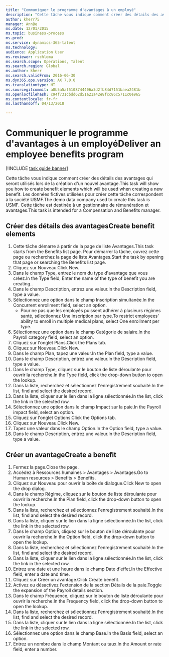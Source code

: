 ```yaml
--- 
title: "Communiquer le programme d'avantages à un employé"
description: "Cette tâche vous indique comment créer des détails des avantages qui seront utilisés lors de la création d'un nouvel avantage."
author: kherr75
manager: AnnBe
ms.date: 12/01/2015
ms.topic: business-process
ms.prod: 
ms.service: dynamics-365-talent
ms.technology: 
audience: Application User
ms.reviewer: rschloma
ms.search.scope: Operations, Talent
ms.search.region: Global
ms.author: kherr
ms.search.validFrom: 2016-06-30
ms.dyn365.ops.version: AX 7.0.0
ms.translationtype: HT
ms.sourcegitcommit: a8b5a5af5108744406a3d2fb84d7151baea2481b
ms.openlocfilehash: c94f731cbdd62d51a21a42e8fcc86c5711c0e965
ms.contentlocale: fr-fr
ms.lasthandoff: 04/13/2018

---
```

# <a name="deliver-an-employee-benefits-program"></a><span data-ttu-id="39918-103">Communiquer le programme d'avantages à un employé</span><span class="sxs-lookup"><span data-stu-id="39918-103">Deliver an employee benefits program</span></span>

[!INCLUDE [task guide banner](../../includes/task-guide-banner.md)]

<span data-ttu-id="39918-104">Cette tâche vous indique comment créer des détails des avantages qui seront utilisés lors de la création d'un nouvel avantage.</span><span class="sxs-lookup"><span data-stu-id="39918-104">This task will show you how to create benefit elements which will be used when creating a new benefit.</span></span> <span data-ttu-id="39918-105">Les données fictives utilisées pour créer cette tâche correspondent à la société USMF.</span><span class="sxs-lookup"><span data-stu-id="39918-105">The demo data company used to create this task is USMF.</span></span> <span data-ttu-id="39918-106">Cette tâche est destinée à un gestionnaire de rémunération et avantages.</span><span class="sxs-lookup"><span data-stu-id="39918-106">This task is intended for a Compensation and Benefits manager.</span></span>


## <a name="create-benefit-elements"></a><span data-ttu-id="39918-107">Créer des détails des avantages</span><span class="sxs-lookup"><span data-stu-id="39918-107">Create benefit elements</span></span>
1. <span data-ttu-id="39918-108">Cette tâche démarre à partir de la page de liste Avantages.</span><span class="sxs-lookup"><span data-stu-id="39918-108">This task starts from the Benefits list page.</span></span> <span data-ttu-id="39918-109">Pour démarrer la tâche, ouvrez cette page ou recherchez la page de liste Avantages.</span><span class="sxs-lookup"><span data-stu-id="39918-109">Start the task by opening that page or searching the Benefits list page.</span></span>
2. <span data-ttu-id="39918-110">Cliquez sur Nouveau.</span><span class="sxs-lookup"><span data-stu-id="39918-110">Click New.</span></span>
3. <span data-ttu-id="39918-111">Dans le champ Type, entrez le nom du type d'avantage que vous créez.</span><span class="sxs-lookup"><span data-stu-id="39918-111">In the Type field, Enter the name of the type of benefit you are creating..</span></span>
4. <span data-ttu-id="39918-112">Dans le champ Description, entrez une valeur.</span><span class="sxs-lookup"><span data-stu-id="39918-112">In the Description field, type a value.</span></span>
5. <span data-ttu-id="39918-113">Sélectionnez une option dans le champ Inscription simultanée.</span><span class="sxs-lookup"><span data-stu-id="39918-113">In the Concurrent enrollment field, select an option.</span></span>
    * <span data-ttu-id="39918-114">Pour ne pas que les employés puissent adhérer à plusieurs régimes santé, sélectionnez Une inscription par type.</span><span class="sxs-lookup"><span data-stu-id="39918-114">To restrict employees' ability to enroll in multiple medical plans, select One enrollment per type.</span></span>  
6. <span data-ttu-id="39918-115">Sélectionnez une option dans le champ Catégorie de salaire.</span><span class="sxs-lookup"><span data-stu-id="39918-115">In the Payroll category field, select an option.</span></span>
7. <span data-ttu-id="39918-116">Cliquez sur l'onglet Plans.</span><span class="sxs-lookup"><span data-stu-id="39918-116">Click the Plans tab.</span></span>
8. <span data-ttu-id="39918-117">Cliquez sur Nouveau.</span><span class="sxs-lookup"><span data-stu-id="39918-117">Click New.</span></span>
9. <span data-ttu-id="39918-118">Dans le champ Plan, tapez une valeur.</span><span class="sxs-lookup"><span data-stu-id="39918-118">In the Plan field, type a value.</span></span>
10. <span data-ttu-id="39918-119">Dans le champ Description, entrez une valeur.</span><span class="sxs-lookup"><span data-stu-id="39918-119">In the Description field, type a value.</span></span>
11. <span data-ttu-id="39918-120">Dans le champ Type, cliquez sur le bouton de liste déroulante pour ouvrir la recherche.</span><span class="sxs-lookup"><span data-stu-id="39918-120">In the Type field, click the drop-down button to open the lookup.</span></span>
12. <span data-ttu-id="39918-121">Dans la liste, recherchez et sélectionnez l'enregistrement souhaité.</span><span class="sxs-lookup"><span data-stu-id="39918-121">In the list, find and select the desired record.</span></span>
13. <span data-ttu-id="39918-122">Dans la liste, cliquer sur le lien dans la ligne sélectionnée.</span><span class="sxs-lookup"><span data-stu-id="39918-122">In the list, click the link in the selected row.</span></span>
14. <span data-ttu-id="39918-123">Sélectionnez une option dans le champ Impact sur la paie.</span><span class="sxs-lookup"><span data-stu-id="39918-123">In the Payroll impact field, select an option.</span></span>
15. <span data-ttu-id="39918-124">Cliquez sur l'onglet Options.</span><span class="sxs-lookup"><span data-stu-id="39918-124">Click the Options tab.</span></span>
16. <span data-ttu-id="39918-125">Cliquez sur Nouveau.</span><span class="sxs-lookup"><span data-stu-id="39918-125">Click New.</span></span>
17. <span data-ttu-id="39918-126">Tapez une valeur dans le champ Option.</span><span class="sxs-lookup"><span data-stu-id="39918-126">In the Option field, type a value.</span></span>
18. <span data-ttu-id="39918-127">Dans le champ Description, entrez une valeur.</span><span class="sxs-lookup"><span data-stu-id="39918-127">In the Description field, type a value.</span></span>

## <a name="create-a-benefit"></a><span data-ttu-id="39918-128">Créer un avantage</span><span class="sxs-lookup"><span data-stu-id="39918-128">Create a benefit</span></span>
1. <span data-ttu-id="39918-129">Fermez la page.</span><span class="sxs-lookup"><span data-stu-id="39918-129">Close the page.</span></span>
2. <span data-ttu-id="39918-130">Accédez à Ressources humaines > Avantages > Avantages.</span><span class="sxs-lookup"><span data-stu-id="39918-130">Go to Human resources > Benefits > Benefits.</span></span>
3. <span data-ttu-id="39918-131">Cliquez sur Nouveau pour ouvrir la boîte de dialogue.</span><span class="sxs-lookup"><span data-stu-id="39918-131">Click New to open the drop dialog.</span></span>
4. <span data-ttu-id="39918-132">Dans le champ Régime, cliquez sur le bouton de liste déroulante pour ouvrir la recherche.</span><span class="sxs-lookup"><span data-stu-id="39918-132">In the Plan field, click the drop-down button to open the lookup.</span></span>
5. <span data-ttu-id="39918-133">Dans la liste, recherchez et sélectionnez l'enregistrement souhaité.</span><span class="sxs-lookup"><span data-stu-id="39918-133">In the list, find and select the desired record.</span></span>
6. <span data-ttu-id="39918-134">Dans la liste, cliquer sur le lien dans la ligne sélectionnée.</span><span class="sxs-lookup"><span data-stu-id="39918-134">In the list, click the link in the selected row.</span></span>
7. <span data-ttu-id="39918-135">Dans le champ Option, cliquez sur le bouton de liste déroulante pour ouvrir la recherche.</span><span class="sxs-lookup"><span data-stu-id="39918-135">In the Option field, click the drop-down button to open the lookup.</span></span>
8. <span data-ttu-id="39918-136">Dans la liste, recherchez et sélectionnez l'enregistrement souhaité.</span><span class="sxs-lookup"><span data-stu-id="39918-136">In the list, find and select the desired record.</span></span>
9. <span data-ttu-id="39918-137">Dans la liste, cliquer sur le lien dans la ligne sélectionnée.</span><span class="sxs-lookup"><span data-stu-id="39918-137">In the list, click the link in the selected row.</span></span>
10. <span data-ttu-id="39918-138">Entrez une date et une heure dans le champ Date d'effet.</span><span class="sxs-lookup"><span data-stu-id="39918-138">In the Effective field, enter a date and time.</span></span>
11. <span data-ttu-id="39918-139">Cliquez sur Créer un avantage.</span><span class="sxs-lookup"><span data-stu-id="39918-139">Click Create benefit.</span></span>
12. <span data-ttu-id="39918-140">Activez ou désactivez l'extension de la section Détails de la paie.</span><span class="sxs-lookup"><span data-stu-id="39918-140">Toggle the expansion of the Payroll details section.</span></span>
13. <span data-ttu-id="39918-141">Dans le champ Fréquence, cliquez sur le bouton de liste déroulante pour ouvrir la recherche.</span><span class="sxs-lookup"><span data-stu-id="39918-141">In the Frequency field, click the drop-down button to open the lookup.</span></span>
14. <span data-ttu-id="39918-142">Dans la liste, recherchez et sélectionnez l'enregistrement souhaité.</span><span class="sxs-lookup"><span data-stu-id="39918-142">In the list, find and select the desired record.</span></span>
15. <span data-ttu-id="39918-143">Dans la liste, cliquer sur le lien dans la ligne sélectionnée.</span><span class="sxs-lookup"><span data-stu-id="39918-143">In the list, click the link in the selected row.</span></span>
16. <span data-ttu-id="39918-144">Sélectionnez une option dans le champ Base.</span><span class="sxs-lookup"><span data-stu-id="39918-144">In the Basis field, select an option.</span></span>
17. <span data-ttu-id="39918-145">Entrez un nombre dans le champ Montant ou taux.</span><span class="sxs-lookup"><span data-stu-id="39918-145">In the Amount or rate field, enter a number.</span></span>


